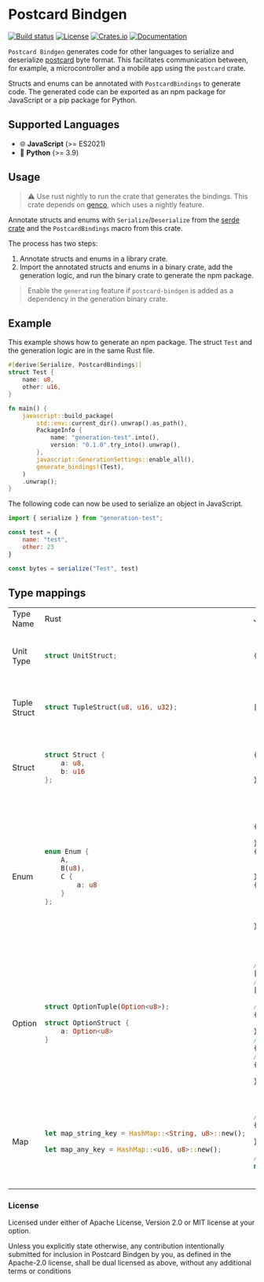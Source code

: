 # Postcard Bindgen

[![Build status](https://github.com/teamplayer3/postcard-bindgen/workflows/Rust/badge.svg)](https://github.com/teamplayer3/postcard-bindgen/actions)
[![License](https://img.shields.io/badge/license-MIT%2FApache--2.0-blue.svg)](https://github.com/teamplayer3/postcard-bindgen)
[![Crates.io](https://img.shields.io/crates/v/postcard-bindgen.svg)](https://crates.io/crates/postcard-bindgen)
[![Documentation](https://docs.rs/postcard-bindgen/badge.svg)](https://docs.rs/postcard-bindgen)

`Postcard Bindgen` generates code for other languages to serialize and deserialize [postcard](https://github.com/jamesmunns/postcard) byte format. This facilitates communication between, for example, a microcontroller and a mobile app using the `postcard` crate.

Structs and enums can be annotated with `PostcardBindings` to generate code. The generated code can be exported as an npm package for JavaScript or a pip package for Python.

## Supported Languages

* 🌐 **JavaScript** (>= ES2021)
* 🐍 **Python** (>= 3.9)

## Usage

> :warning: Use rust nightly to run the crate that generates the bindings. This crate depends on [genco](https://github.com/udoprog/genco), which uses a nightly feature.

Annotate structs and enums with `Serialize`/`Deserialize` from the [serde crate](https://github.com/serde-rs/serde) and the `PostcardBindings` macro from this crate.

The process has two steps:
1. Annotate structs and enums in a library crate.
2. Import the annotated structs and enums in a binary crate, add the generation logic, and run the binary crate to generate the npm package.

> Enable the `generating` feature if `postcard-bindgen` is added as a dependency in the generation binary crate.

## Example

This example shows how to generate an npm package. The struct `Test` and the generation logic are in the same Rust file.

```rust
#[derive(Serialize, PostcardBindings)]
struct Test {
    name: u8,
    other: u16,
}

fn main() {
    javascript::build_package(
        std::env::current_dir().unwrap().as_path(),
        PackageInfo {
            name: "generation-test".into(),
            version: "0.1.0".try_into().unwrap(),
        },
        javascript::GenerationSettings::enable_all(),
        generate_bindings!(Test),
    )
    .unwrap();
}
```

The following code can now be used to serialize an object in JavaScript.

```js
import { serialize } from "generation-test";

const test = {
    name: "test",
    other: 23
}

const bytes = serialize("Test", test)
```

## Type mappings

<table>
<tr><td> Type Name </td> <td> Rust </td> <td> Js </td><td> Python </td></tr>
<tr><td>Unit Type</td><td>

```rust
struct UnitStruct;
```
</td><td>

```javascript
{}
```
</td><td>

```python
class UnitStruct:
    pass

t = UnitStruct()
```
</td></tr>
<tr><td>Tuple Struct</td><td>

```rust
struct TupleStruct(u8, u16, u32);
```
</td><td>

```javascript
[123, 1234, 12345]
```
</td><td>

```python
class TupleStruct(tuple[u8]):
    ...

t = TupleStruct(123, 1234, 12345)
```
</td></tr>
<tr><td>Struct</td><td>

```rust
struct Struct {
    a: u8,
    b: u16
};
```
</td><td>

```javascript
{
    a: 123,
    b: 1234
}
```
</td><td>

```python
@dataclass
class Struct
    a: u8
    b: u16

t = Struct(a = 123, b = 1234)
```
</td></tr>
<tr><td>Enum</td><td>

```rust
enum Enum {
    A,
    B(u8),
    C {
        a: u8
    }
};
```
</td><td>

```javascript
{
    tag: "A",
},
{
    tag: "B",
    value: 123
},
{
    tag: "C",
    value: {
        a: 123
    }
}
```
</td><td>

```python
class Enum:
    pass

class Enum_A(Enum):
    pass

class Enum_B(Enum, tuple[u8]):
    ...

@dataclass
class Enum_C(Enum)
    a: u8

a = Enum_A()
b = Enum_B(23)
c = Enum_C(a = 23)
```
</td></tr>
<tr><td>Option</td><td>

```rust
struct OptionTuple(Option<u8>);

struct OptionStruct {
    a: Option<u8>
}
```
</td><td>

```javascript
// OptionTuple(Some(123))
[123]
// OptionTuple(None)
[undefined]

// OptionStruct { a: Some(123) }
{
    a: 123
}
// OptionStruct { a: None }
{}
// or
{
    a: undefined
}
```
</td><td>

```python
# OptionTuple(Some(123))
OptionTuple(123)
# OptionTuple(None)
OptionTuple(None)

# OptionStruct { a: Some(123) }
OptionStruct(a = 123)
# OptionStruct { a: None }
OptionStruct(a = None)
```
</td></tr>
<tr><td>Map</td><td>

```rust
let map_string_key = HashMap::<String, u8>::new();

let map_any_key = HashMap::<u16, u8>::new();
```
</td><td>

```javascript
// map_string_key
{
    key: value
}

// map_any_key
new Map()
```
</td><td>

```python
# map_string_key
: Dict[str, u8] = {
    key: value
}

# map_any_key
: Dict[u16, u8] = {
    key: value
}
```
</td></tr>
</table>

### License

Licensed under either of Apache License, Version 2.0 or MIT license at your option.

Unless you explicitly state otherwise, any contribution intentionally submitted for inclusion in Postcard Bindgen by you, as defined in the Apache-2.0 license, shall be dual licensed as above, without any additional terms or conditions

